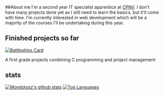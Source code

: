 ##About me
I'm a second year IT specialist apprentice at [CPNV](https://www.cpnv.ch/).
I don't have many projects done yet as I still need to learn the basics, but it'll come with time. I'm currently interested in web development which will be a majority of the courses I'll be undertaking during this year. 

## Finished projects so far

[![Battleships Card](https://github-readme-stats.vercel.app/api/pin/?username=Mondotosz&repo=Battleships)](https://github.com/Mondotosz/Battleships)

A first grade projects combining C programming and project management

## stats
[![Mondotosz's github stats](https://github-readme-stats.vercel.app/api?username=Mondotosz&count_private=true&show_icons=true)](https://github.com/Mondotosz)
[![Top Languages](https://github-readme-stats.vercel.app/api/top-langs/?username=Mondotosz&layout=compact)](https://github.com/anuraghazra/github-readme-stats)
